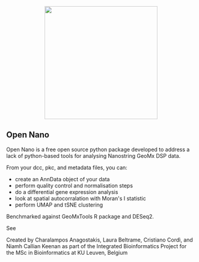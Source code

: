 <div align="center">
   <img src="OpenNano.png",
   height=300>
</div>

## Open Nano

Open Nano is a free open source python package developed to address a lack of python-based tools for analysing Nanostring GeoMx DSP data.

From your dcc, pkc, and metadata files, you can:
-  create an AnnData object of your data 
-  perform quality control and normalisation steps
-  do a differential gene expression analysis
-  look at spatial autocorralation with Moran's I statistic
-  perform UMAP and tSNE clustering

Benchmarked against GeoMxTools R package and DESeq2.

See 

Created by Charalampos Anagostakis, Laura Beltrame, Cristiano Cordì, and Niamh Callian Keenan
as part of the Integrated Bioinformatics Project for the MSc in Bioinformatics at KU Leuven, Belgium
